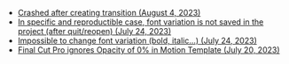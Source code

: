 - [Crashed after creating transition (August 4, 2023)](https://github.com/CommandPost/FCPCafe/issues/234)
- [In specific and reproductible case, font variation is not saved in the project (after quit/reopen) (July 24, 2023)](https://github.com/CommandPost/FCPCafe/issues/228)
- [Impossible to change font variation (bold, italic...) (July 24, 2023)](https://github.com/CommandPost/FCPCafe/issues/227)
- [Final Cut Pro ignores Opacity of 0% in Motion Template (July 20, 2023)](https://github.com/CommandPost/FCPCafe/issues/217)
